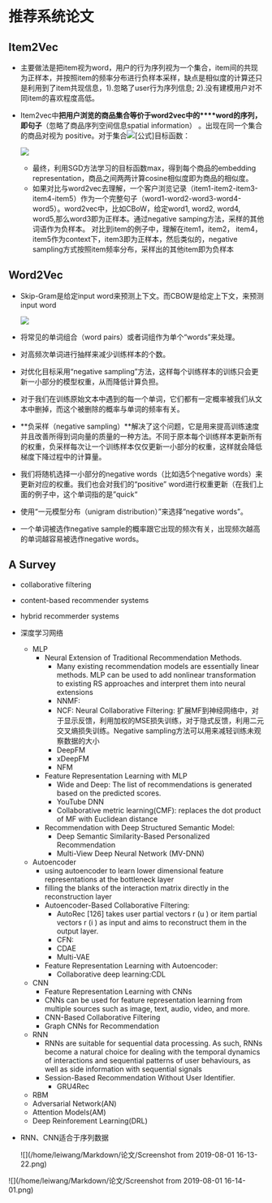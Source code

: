 # 推荐系统论文

## Item2Vec

- 主要做法是把item视为word，用户的行为序列视为一个集合，item间的共现为正样本，并按照item的频率分布进行负样本采样，缺点是相似度的计算还只是利用到了item共现信息，1).忽略了user行为序列信息; 2).没有建模用户对不同item的喜欢程度高低。

- Item2vec中**把用户浏览的商品集合等价于word2vec中的****word的序列，即句子**（忽略了商品序列空间信息spatial information） 。出现在同一个集合的商品对视为 positive。对于集合![[公式]](https://www.zhihu.com/equation?tex=w_%7B1%7D%2C+w_%7B2%7D%2C+...%2Cw_%7BK%7D)目标函数：

  ![](/home/leiwang/Markdown/推荐系统/v2-fbd91efdf95148c289b53c39de93756f_hd.png)

  - 最终，利用SGD方法学习的目标函数max，得到每个商品的embedding representation，商品之间两两计算cosine相似度即为商品的相似度。 
  - 如果对比与word2vec去理解，一个客户浏览记录（item1-item2-item3-item4-item5）作为一个完整句子（word1-word2-word3-word4-word5）。word2vec中，比如CBoW，给定word1, word2, word4, word5,那么word3即为正样本。通过negative samping方法，采样的其他词语作为负样本。 对比到item的例子中，理解在item1，item2， item4，item5作为context下，item3即为正样本，然后类似的，negative sampling方式按照item频率分布，采样出的其他item即为负样本




## Word2Vec

- Skip-Gram是给定input word来预测上下文。而CBOW是给定上下文，来预测input word

  ![](/home/leiwang/Markdown/推荐系统/v2-35339b4e3efc29326bad70728e2f469c_r.jpg)



- 将常见的单词组合（word pairs）或者词组作为单个“words”来处理。
- 对高频次单词进行抽样来减少训练样本的个数。
- 对优化目标采用“negative sampling”方法，这样每个训练样本的训练只会更新一小部分的模型权重，从而降低计算负担。
- 对于我们在训练原始文本中遇到的每一个单词，它们都有一定概率被我们从文本中删掉，而这个被删除的概率与单词的频率有关。
- **负采样（negative sampling）**解决了这个问题，它是用来提高训练速度并且改善所得到词向量的质量的一种方法。不同于原本每个训练样本更新所有的权重，负采样每次让一个训练样本仅仅更新一小部分的权重，这样就会降低梯度下降过程中的计算量。
- 我们将随机选择一小部分的negative words（比如选5个negative words）来更新对应的权重。我们也会对我们的“positive” word进行权重更新（在我们上面的例子中，这个单词指的是”quick“
- 使用“一元模型分布（unigram distribution）”来选择“negative words”。
- 一个单词被选作negative sample的概率跟它出现的频次有关，出现频次越高的单词越容易被选作negative words。



## A Survey

- collaborative filtering

- content-based recommender systems

- hybrid recommerder systems

- 深度学习网络

  - MLP
    - Neural Extension of Traditional Recommendation Methods.
      - Many existing recommendation models are essentially linear methods. MLP can be used to add nonlinear transformation to existing RS approaches and interpret them into neural extensions
      - NNMF:
      - NCF: Neural Collaborative Filtering:  扩展MF到神经网络中，对于显示反馈，利用加权的MSE损失训练，对于隐式反馈，利用二元交叉熵损失训练。Negative sampling方法可以用来减轻训练未观察数据的大小
      - DeepFM
      - xDeepFM
      - NFM
    - Feature Representation Learning with MLP
      - Wide and Deep:  The list of recommendations is generated based on the predicted scores.
      - YouTube DNN
      - Collaborative metric learning(CMF): replaces the dot product of MF with Euclidean
        distance
    - Recommendation with Deep Structured Semantic Model:
      - Deep Semantic Similarity-Based Personalized Recommendation
      - Multi-View Deep Neural Network (MV-DNN)
  - Autoencoder
    - using autoencoder to learn lower dimensional feature representations at the bottleneck layer
    - filling the blanks of the interaction matrix directly in the reconstruction layer
    - Autoencoder-Based Collaborative Filtering:
      - AutoRec [126] takes user partial vectors r (u ) or item partial vectors r (i ) as input and aims to reconstruct them in the output layer.
      - CFN:
      - CDAE
      - Multi-VAE
    - Feature Representation Learning with Autoencoder:
      - Collaborative deep learning:CDL
  - CNN
    - Feature Representation Learning with CNNs
    - CNNs can be used for feature representation learning from multiple sources such as image, text, audio, video, and more.
    - CNN-Based Collaborative Filtering
    - Graph CNNs for Recommendation
  - RNN
    - RNNs are suitable for sequential data processing. As such, RNNs become a natural choice for
      dealing with the temporal dynamics of interactions and sequential patterns of user behaviours, as well as side information with sequential signals
    - Session-Based Recommendation Without User Identifier.
      - GRU4Rec
  - RBM
  - Adversarial Network(AN)
  - Attention Models(AM)
  - Deep Reinforement Learning(DRL)

- RNN、CNN适合于序列数据

  ![](/home/leiwang/Markdown/论文/Screenshot from 2019-08-01 16-13-22.png)

![](/home/leiwang/Markdown/论文/Screenshot from 2019-08-01 16-14-01.png)

